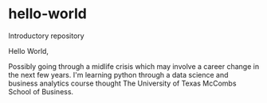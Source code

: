 # hello-world
Introductory repository

Hello World,

Possibly going through a midlife crisis which may involve a career change in the next few years. I'm learning python through a data science and business analytics course thought The University of Texas McCombs School of Business.
